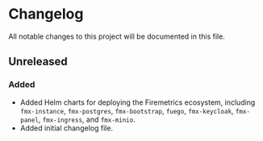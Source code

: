 # Changelog

All notable changes to this project will be documented in this file.

## Unreleased

### Added

- Added Helm charts for deploying the Firemetrics ecosystem, including `fmx-instance`, `fmx-postgres`, `fmx-bootstrap`, `fuego`, `fmx-keycloak`, `fmx-panel`, `fmx-ingress`, and `fmx-minio`.
- Added initial changelog file.

